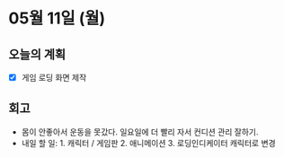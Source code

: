 # 05월 11일 \(월\)

## 오늘의 계획

* [x] 게임 로딩 화면 제작

## 회고

* 몸이 안좋아서 운동을 못갔다. 일요일에 더 빨리 자서 컨디션 관리 잘하기.
* 내일 할 일: 1. 캐릭터 / 게임판 2. 애니메이션 3. 로딩인디케이터 캐릭터로 변경

